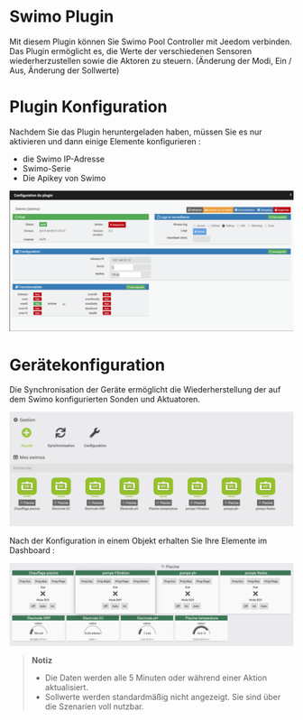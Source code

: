 # Swimo Plugin

Mit diesem Plugin können Sie Swimo Pool Controller mit Jeedom verbinden.
Das Plugin ermöglicht es, die Werte der verschiedenen Sensoren wiederherzustellen sowie die Aktoren zu steuern. (Änderung der Modi, Ein / Aus, Änderung der Sollwerte)

# Plugin Konfiguration

Nachdem Sie das Plugin heruntergeladen haben, müssen Sie es nur aktivieren und dann einige Elemente konfigurieren :

- die Swimo IP-Adresse
- Swimo-Serie
- Die Apikey von Swimo

![swimo](../images/swimo1.png)

# Gerätekonfiguration

Die Synchronisation der Geräte ermöglicht die Wiederherstellung der auf dem Swimo konfigurierten Sonden und Aktuatoren.

![swimo2](../images/swimo2.png)

Nach der Konfiguration in einem Objekt erhalten Sie Ihre Elemente im Dashboard :

![swimo3](../images/swimo3.png)

> **Notiz**
>
> - Die Daten werden alle 5 Minuten oder während einer Aktion aktualisiert.
> - Sollwerte werden standardmäßig nicht angezeigt.
> Sie sind über die Szenarien voll nutzbar.
